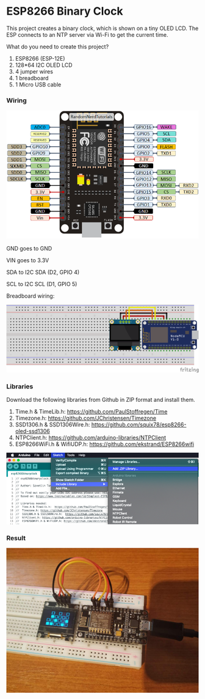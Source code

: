 # ESP8266 Binary Clock

This project creates a binary clock, which is shown on a tiny OLED LCD. The ESP connects to an NTP server via Wi-Fi to get the current time.

What do you need to create this project?

1. ESP8266 (ESP-12E)
2. 128*64 I2C OLED LCD
3. 4 jumper wires
4. 1 breadboard
5. 1 Micro USB cable

### Wiring

![ESP8266 Pinout](/images/esp8266_pinout.png)

GND goes to GND

VIN goes to 3.3V

SDA to I2C SDA (D2, GPIO 4)

SCL to I2C SCL (D1, GPIO 5)

Breadboard wiring:

![Breadboard wiring](/images/esp8266_oled_wiring_bb.png)

### Libraries
Download the following libraries from Github in ZIP format and install them.
1. Time.h & TimeLib.h:  https://github.com/PaulStoffregen/Time
2. Timezone.h: https://github.com/JChristensen/Timezone
3. SSD1306.h & SSD1306Wire.h:  https://github.com/squix78/esp8266-oled-ssd1306
4. NTPClient.h: https://github.com/arduino-libraries/NTPClient
5. ESP8266WiFi.h & WifiUDP.h: https://github.com/ekstrand/ESP8266wifi

![Library](/images/library.png)

### Result

![Photo](/images/photo.jpg)
